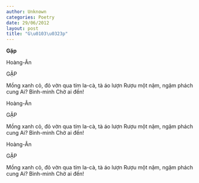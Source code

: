 ```yaml
---
author: Unknown
categories: Poetry
date: 29/06/2012
layout: post
title: "G\u0103\u0323p"
---
```


**Gặp**

Hoàng-Ân

GẶP

Mồng xanh cỏ, đỏ vờn qua
tím la-cà, tà áo lượn
Rượu một nậm, ngậm phách cung
Ai?  Bình-minh
      Chờ ai đến!

Hoàng-Ân

GẶP

Mồng xanh cỏ, đỏ vờn qua
tím la-cà, tà áo lượn
Rượu một nậm, ngậm phách cung
Ai?  Bình-minh
      Chờ ai đến!

Hoàng-Ân

GẶP

Mồng xanh cỏ, đỏ vờn qua
tím la-cà, tà áo lượn
Rượu một nậm, ngậm phách cung
Ai?  Bình-minh
      Chờ ai đến!
